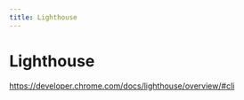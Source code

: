 ```yaml
---
title: Lighthouse 
---
```


# Lighthouse
https://developer.chrome.com/docs/lighthouse/overview/#cli
